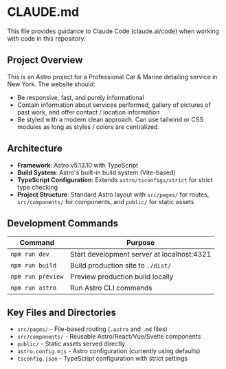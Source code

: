 # CLAUDE.md

This file provides guidance to Claude Code (claude.ai/code) when working with code in this repository.

## Project Overview

This is an Astro project for a Professional Car & Marine detailing service in New York. 
The website should:
- Be responsive, fast, and purely informational
- Contain information about services performed, gallery of pictures of past work, and offer contact / location information
- Be styled with a modern clean approach. Can use tailwind or CSS modules as long as styles / colors are centralized.

## Architecture

- **Framework**: Astro v5.13.10 with TypeScript
- **Build System**: Astro's built-in build system (Vite-based)
- **TypeScript Configuration**: Extends `astro/tsconfigs/strict` for strict type checking
- **Project Structure**: Standard Astro layout with `src/pages/` for routes, `src/components/` for components, and `public/` for static assets

## Development Commands

| Command | Purpose |
|---------|---------|
| `npm run dev` | Start development server at localhost:4321 |
| `npm run build` | Build production site to `./dist/` |
| `npm run preview` | Preview production build locally |
| `npm run astro` | Run Astro CLI commands |

## Key Files and Directories

- `src/pages/` - File-based routing (`.astro` and `.md` files)
- `src/components/` - Reusable Astro/React/Vue/Svelte components
- `public/` - Static assets served directly
- `astro.config.mjs` - Astro configuration (currently using defaults)
- `tsconfig.json` - TypeScript configuration with strict settings